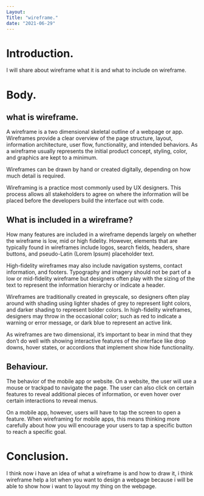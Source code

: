 ```yaml
---
Layout: 
Title: "wireframe."
date: "2021-06-29"
---
```


# Introduction.

I will share about wireframe what it is and what to include on wireframe.

# Body.

## what is wireframe.

A wireframe is a two dimensional skeletal outline of a webpage or app. Wireframes provide a clear overview of the page structure, layout, information architecture, user flow, functionality, and intended behaviors. As a wireframe usually represents the initial product concept, styling, color, and graphics are kept to a minimum.

Wireframes can be drawn by hand or created digitally, depending on how much detail is required.

Wireframing is a practice most commonly used by UX designers. This process allows all stakeholders to agree on where the information will be placed before the developers build the interface out with code.

## What is included in a wireframe?

How many features are included in a wireframe depends largely on whether the wireframe is low, mid or high fidelity. However, elements that are typically found in wireframes include logos, search fields, headers, share buttons, and pseudo-Latin (Lorem Ipsum) placeholder text.

High-fidelity wireframes may also include navigation systems, contact information, and footers. Typography and imagery should not be part of a low or mid-fidelity wireframe but designers often play with the sizing of the text to represent the information hierarchy or indicate a header.

Wireframes are traditionally created in greyscale, so designers often play around with shading using lighter shades of grey to represent light colors, and darker shading to represent bolder colors. In high-fidelity wireframes, designers may throw in the occasional color; such as red to indicate a warning or error message, or dark blue to represent an active link.

As wireframes are two dimensional, it’s important to bear in mind that they don’t do well with showing interactive features of the interface like drop downs, hover states, or accordions that implement show hide functionality.

## Behaviour.

The behavior of the mobile app or website. On a website, the user will use a mouse or trackpad to navigate the page. The user can also click on certain features to reveal additional pieces of information, or even hover over certain interactions to reveal menus.

On a mobile app, however, users will have to tap the screen to open a feature. When wireframing for mobile apps, this means thinking more carefully about how you will encourage your users to tap a specific button to reach a specific goal.

# Conclusion.

I think now i have an idea of what a wireframe is and how to draw it, i think wireframe help a lot when you want to design a webpage because i will be able to show how i want to layout my thing on the webpage.